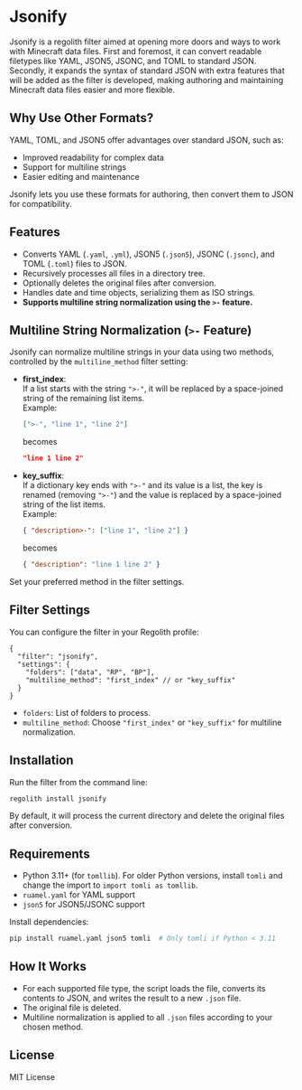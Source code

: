 # Jsonify

Jsonify is a regolith filter aimed at opening more doors and ways to work with Minecraft data files. First and foremost, it can convert readable filetypes like YAML, JSON5, JSONC, and TOML to standard JSON. Secondly, it expands the syntax of standard JSON with extra features that will be added as the filter is developed, making authoring and maintaining Minecraft data files easier and more flexible.

## Why Use Other Formats?

YAML, TOML, and JSON5 offer advantages over standard JSON, such as:
- Improved readability for complex data
- Support for multiline strings
- Easier editing and maintenance

Jsonify lets you use these formats for authoring, then convert them to JSON for compatibility.

## Features

- Converts YAML (`.yaml`, `.yml`), JSON5 (`.json5`), JSONC (`.jsonc`), and TOML (`.toml`) files to JSON.
- Recursively processes all files in a directory tree.
- Optionally deletes the original files after conversion.
- Handles date and time objects, serializing them as ISO strings.
- **Supports multiline string normalization using the `>-` feature.**

## Multiline String Normalization (`>-` Feature)

Jsonify can normalize multiline strings in your data using two methods, controlled by the `multiline_method` filter setting:

- **first_index**:  
  If a list starts with the string `">-"`, it will be replaced by a space-joined string of the remaining list items.  
  Example:
  ```json
  [">-", "line 1", "line 2"]
  ```
  becomes
  ```json
  "line 1 line 2"
  ```

- **key_suffix**:  
  If a dictionary key ends with `">-"` and its value is a list, the key is renamed (removing `">-"`) and the value is replaced by a space-joined string of the list items.  
  Example:
  ```json
  { "description>-": ["line 1", "line 2"] }
  ```
  becomes
  ```json
  { "description": "line 1 line 2" }
  ```

Set your preferred method in the filter settings.

## Filter Settings

You can configure the filter in your Regolith profile:

```jsonc
{
  "filter": "jsonify",
  "settings": {
    "folders": ["data", "RP", "BP"],
    "multiline_method": "first_index" // or "key_suffix"
  }
}
```

- `folders`: List of folders to process.
- `multiline_method`: Choose `"first_index"` or `"key_suffix"` for multiline normalization.

## Installation

Run the filter from the command line:

```bash
regolith install jsonify
```

By default, it will process the current directory and delete the original files after conversion.

## Requirements

- Python 3.11+ (for `tomllib`). For older Python versions, install `tomli` and change the import to `import tomli as tomllib`.
- `ruamel.yaml` for YAML support
- `json5` for JSON5/JSONC support

Install dependencies:

```bash
pip install ruamel.yaml json5 tomli  # Only tomli if Python < 3.11
```

## How It Works

- For each supported file type, the script loads the file, converts its contents to JSON, and writes the result to a new `.json` file.
- The original file is deleted.
- Multiline normalization is applied to all `.json` files according to your chosen method.

## License

MIT License